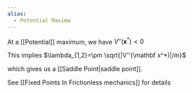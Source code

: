 ```yaml
---
alias:
  - Potential Maxima
---
```


At a [[Potential]] maximum, we have 
$V''(\mathbf x^*)<0$ 

This implies $\lambda_{1,2}=\pm \sqrt{|V''(\mathbf x^*)|/m}$ 

which gives us a [[Saddle Point|saddle point]].

See [[Fixed Points In Frictionless mechanics]] for details